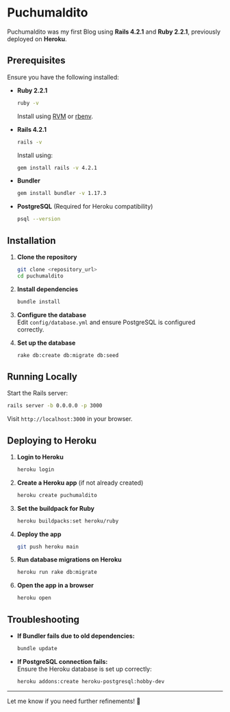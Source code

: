 # Puchumaldito

Puchumaldito was my first Blog using **Rails 4.2.1** and **Ruby 2.2.1**, previously deployed on **Heroku**.

## Prerequisites

Ensure you have the following installed:

- **Ruby 2.2.1**  
  ```bash
  ruby -v
  ```
  Install using [RVM](https://rvm.io/) or [rbenv](https://github.com/rbenv/rbenv).  

- **Rails 4.2.1**  
  ```bash
  rails -v
  ```
  Install using:  
  ```bash
  gem install rails -v 4.2.1
  ```

- **Bundler**  
  ```bash
  gem install bundler -v 1.17.3
  ```

- **PostgreSQL** (Required for Heroku compatibility)  
  ```bash
  psql --version
  ```

## Installation

1. **Clone the repository**  
   ```bash
   git clone <repository_url>
   cd puchumaldito
   ```

2. **Install dependencies**  
   ```bash
   bundle install
   ```

3. **Configure the database**  
   Edit `config/database.yml` and ensure PostgreSQL is configured correctly.  

4. **Set up the database**  
   ```bash
   rake db:create db:migrate db:seed
   ```

## Running Locally

Start the Rails server:  
```bash
rails server -b 0.0.0.0 -p 3000
```
Visit `http://localhost:3000` in your browser.  

## Deploying to Heroku

1. **Login to Heroku**  
   ```bash
   heroku login
   ```

2. **Create a Heroku app** (if not already created)  
   ```bash
   heroku create puchumaldito
   ```

3. **Set the buildpack for Ruby**  
   ```bash
   heroku buildpacks:set heroku/ruby
   ```

4. **Deploy the app**  
   ```bash
   git push heroku main
   ```

5. **Run database migrations on Heroku**  
   ```bash
   heroku run rake db:migrate
   ```

6. **Open the app in a browser**  
   ```bash
   heroku open
   ```

## Troubleshooting

- **If Bundler fails due to old dependencies:**  
  ```bash
  bundle update
  ```

- **If PostgreSQL connection fails:**  
  Ensure the Heroku database is set up correctly:  
  ```bash
  heroku addons:create heroku-postgresql:hobby-dev
  ```

---

Let me know if you need further refinements! 🚀

